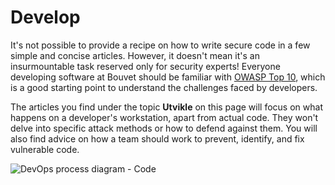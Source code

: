 # Develop

<div className="row category-intro">
    <div className="column">
        <p>
            It's not possible to provide a recipe on how to write secure code in a few simple and concise articles. However, it doesn't mean it's an insurmountable task reserved only for security experts! Everyone developing software at Bouvet should be familiar with <a href="https://owasp.org/www-project-top-ten/">OWASP Top 10</a>, which is a good starting point to understand the challenges faced by developers.
        </p>
        <p>
            The articles you find under the topic <b>Utvikle</b> on this page will focus on what happens on a developer's workstation, apart from actual code. They won't delve into specific attack methods or how to defend against them. You will also find advice on how a team should work to prevent, identify, and fix vulnerable code.
        </p>
    </div>
    <div className="column">
        <img alt="DevOps process diagram - Code" src="/img/devops_code.svg"/>
    </div>
</div>